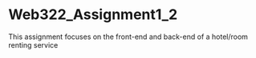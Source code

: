 # Web322_Assignment1_2
This assignment focuses on the front-end and back-end of a hotel/room renting service
